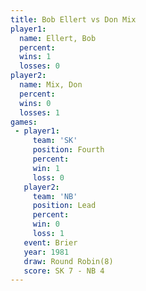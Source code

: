 ```yaml
---
title: Bob Ellert vs Don Mix
player1:           
  name: Ellert, Bob
  percent:         
  wins: 1          
  losses: 0        
player2:           
  name: Mix, Don   
  percent:         
  wins: 0          
  losses: 1        
games:
 - player1:          
     team: 'SK'      
     position: Fourth
     percent:        
     win: 1          
     loss: 0         
   player2:        
     team: 'NB'    
     position: Lead
     percent:      
     win: 0        
     loss: 1       
   event: Brier        
   year: 1981          
   draw: Round Robin(8)
   score: SK 7 - NB 4  
---
```

